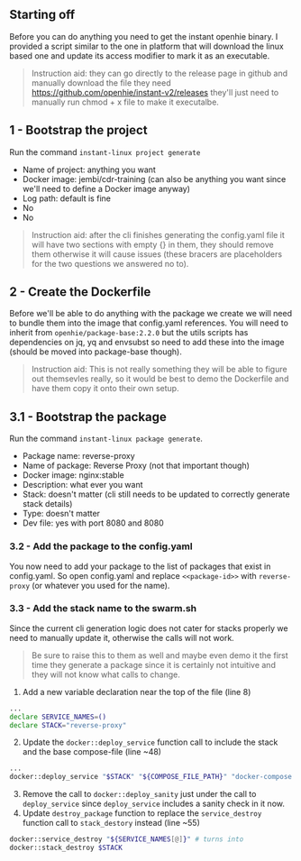 ## Starting off
Before you can do anything you need to get the instant openhie binary. I provided a script similar to the one in platform that will download the linux based one and update its access modifier to mark it as an executable.

> Instruction aid: they can go directly to the release page in github and manually download the file they need https://github.com/openhie/instant-v2/releases they'll just need to manually run chmod + x file to make it executalbe.


## 1 - Bootstrap the project
Run the command `instant-linux project generate`
- Name of project: anything you want
- Docker image: jembi/cdr-training (can also be anything you want since we'll need to define a Docker image anyway)
- Log path: default is fine
- No
- No
> Instruction aid: after the cli finishes generating the config.yaml file it will have two sections with empty {} in them, they should remove them otherwise it will cause issues (these bracers are placeholders for the two questions we answered no to).

## 2 - Create the Dockerfile
Before we'll be able to do anything with the package we create we will need to bundle them into the image that config.yaml references. You will need to inherit from `openhie/package-base:2.2.0` but the utils scripts has dependencies on jq, yq and envsubst so need to add these into the image (should be moved into package-base though).
> Instruction aid: This is not really something they will be able to figure out themsevles really, so it would be best to demo the Dockerfile and have them copy it onto their own setup.

## 3.1 - Bootstrap the package
Run the command `instant-linux package generate`.
- Package name: reverse-proxy
- Name of package: Reverse Proxy (not that important though)
- Docker image: nginx:stable
- Description: what ever you want
- Stack: doesn't matter (cli still needs to be updated to correctly generate stack details)
- Type: doesn't matter
- Dev file: yes with port 8080 and 8080

### 3.2 - Add the package to the config.yaml
You now need to add your package to the list of packages that exist in config.yaml. So open config.yaml and replace `<<package-id>>` with `reverse-proxy` (or whatever you used for the name).

### 3.3 - Add the stack name to the swarm.sh
Since the current cli generation logic does not cater for stacks properly we need to manually update it, otherwise the calls will not work.

> Be sure to raise this to them as well and maybe even demo it the first time they generate a package since it is certainly not intuitive and they will not know what calls to change.

1. Add a new variable declaration near the top of the file (line 8)
```sh
...
declare SERVICE_NAMES=()
declare STACK="reverse-proxy" 
```
2. Update the `docker::deploy_service` function call to include the stack and the base compose-file (line ~48)
```sh
...
docker::deploy_service "$STACK" "${COMPOSE_FILE_PATH}" "docker-compose.yml" "$package_dev_compose_filename"
```
3. Remove the call to `docker::deploy_sanity` just under the call to `deploy_service` since `deploy_service` includes a sanity check in it now.
4. Update `destroy_package` function to replace the `service_destroy` function call to `stack_destory` instead (line ~55)
```sh
docker::service_destroy "${SERVICE_NAMES[@]}" # turns into
docker::stack_destroy $STACK
```
